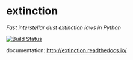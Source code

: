 extinction
==========

*Fast interstellar dust extinction laws in Python*

[![Build Status](http://img.shields.io/travis/kbarbary/extinction.svg?style=flat-square&label=build)](https://travis-ci.org/kbarbary/extinction)

documentation: http://extinction.readthedocs.io/
